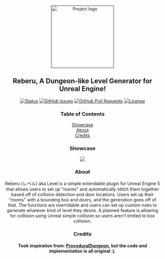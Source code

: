 <p align="center">
  <a href="" rel="noopener">
 <img width=200px height=200px src="https://i.imgur.com/G3yTINe.png" alt="Project logo"></a>
</p>

<div align="center">

  ## Reberu, A Dungeon-like Level Generator for Unreal Engine!

  [![Status](https://img.shields.io/badge/status-active-success.svg)]() 
  [![GitHub Issues](https://img.shields.io/github/issues/petegilb/reberu.svg)](https://github.com/petegilb/reberu/issues)
  [![GitHub Pull Requests](https://img.shields.io/github/issues-pr/petegilb/reberu.svg)](https://github.com/petegilb/reberu/pulls)
  [![License](https://img.shields.io/badge/license-MIT-blue.svg)](/LICENSE)

</div>

<div id="table_of_contents" align="center">

### Table of Contents  
[Showcase](#showcase)  
[About](#about)  
[Credits](#credits)  

</div>

<div id="showcase" align="center">

  ### Showcase

  [![](https://i.imgur.com/mUzxB0v.gif)]() 

</div>

<div id="about" align="center">

  ### About

  <p>
  Reberu (レベル) aka Level is a simple extendable plugin for Unreal Engine 5 that allows users to set up "rooms" and automatically stitch them together based off of collision detection and door locations. Users set up their "rooms" with a bounding box and doors, and the generation goes off of that. The functions are overridable and users can set up custom rules to generate whatever kind of level they desire. A planned feature is allowing for collision using Unreal simple collision so users aren't limited to box collision.
  </p>

</div>

<div id="credits" align="center">

  ### Credits

  <h4> Took inspiration from: <a href="https://github.com/BenPyton/ProceduralDungeon">ProceduralDungeon</a>, but the code and implementation is all original :).</h4>

</div>
